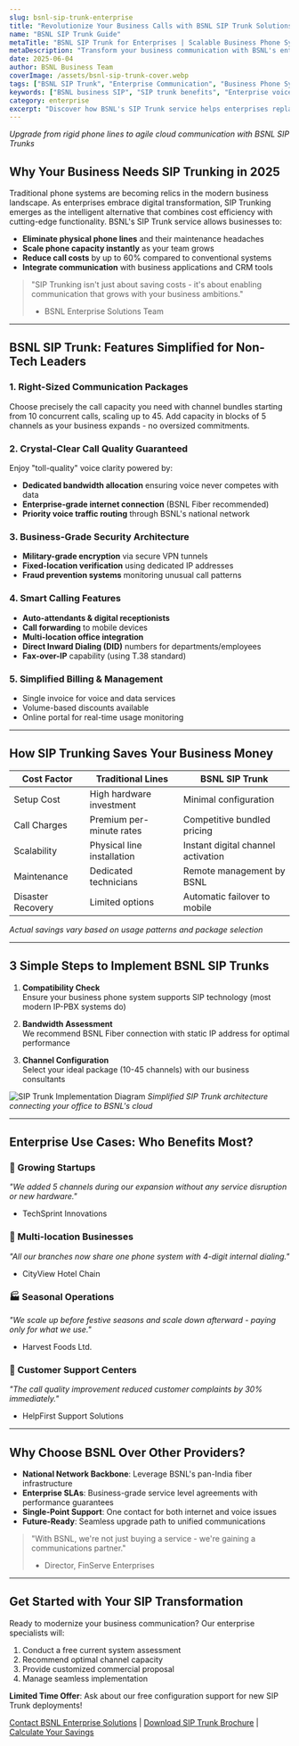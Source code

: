 ```yaml
---
slug: bsnl-sip-trunk-enterprise
title: "Revolutionize Your Business Calls with BSNL SIP Trunk Solutions"
name: "BSNL SIP Trunk Guide"
metaTitle: "BSNL SIP Trunk for Enterprises | Scalable Business Phone System | Cloud Telephony"
metaDescription: "Transform your business communication with BSNL's enterprise-grade SIP Trunk service. Enjoy scalable, cost-effective voice solutions with crystal-clear call quality."
date: 2025-06-04
author: BSNL Business Team
coverImage: /assets/bsnl-sip-trunk-cover.webp
tags: ["BSNL SIP Trunk", "Enterprise Communication", "Business Phone System", "Cloud Telephony", "SIP Solutions", "Scalable VoIP", "Business VoIP"]
keywords: ["BSNL business SIP", "SIP trunk benefits", "Enterprise voice solution", "Cloud-based telephony", "Business call scaling", "BSNL enterprise services"]
category: enterprise
excerpt: "Discover how BSNL's SIP Trunk service helps enterprises replace traditional phone lines with flexible, scalable cloud-based communication."
---
```


*Upgrade from rigid phone lines to agile cloud communication with BSNL SIP Trunks*

## Why Your Business Needs SIP Trunking in 2025

Traditional phone systems are becoming relics in the modern business landscape. As enterprises embrace digital transformation, SIP Trunking emerges as the intelligent alternative that combines cost efficiency with cutting-edge functionality. BSNL's SIP Trunk service allows businesses to:

- **Eliminate physical phone lines** and their maintenance headaches
- **Scale phone capacity instantly** as your team grows
- **Reduce call costs** by up to 60% compared to conventional systems
- **Integrate communication** with business applications and CRM tools

> "SIP Trunking isn't just about saving costs - it's about enabling communication that grows with your business ambitions."  
> - BSNL Enterprise Solutions Team

---

## BSNL SIP Trunk: Features Simplified for Non-Tech Leaders

### 1. Right-Sized Communication Packages
Choose precisely the call capacity you need with channel bundles starting from 10 concurrent calls, scaling up to 45. Add capacity in blocks of 5 channels as your business expands - no oversized commitments.

### 2. Crystal-Clear Call Quality Guaranteed
Enjoy "toll-quality" voice clarity powered by:
- **Dedicated bandwidth allocation** ensuring voice never competes with data
- **Enterprise-grade internet connection** (BSNL Fiber recommended)
- **Priority voice traffic routing** through BSNL's national network

### 3. Business-Grade Security Architecture
- **Military-grade encryption** via secure VPN tunnels
- **Fixed-location verification** using dedicated IP addresses
- **Fraud prevention systems** monitoring unusual call patterns

### 4. Smart Calling Features
- **Auto-attendants & digital receptionists**
- **Call forwarding** to mobile devices
- **Multi-location office integration**
- **Direct Inward Dialing (DID)** numbers for departments/employees
- **Fax-over-IP** capability (using T.38 standard)

### 5. Simplified Billing & Management
- Single invoice for voice and data services
- Volume-based discounts available
- Online portal for real-time usage monitoring

---

## How SIP Trunking Saves Your Business Money

| Cost Factor | Traditional Lines | BSNL SIP Trunk |
|-------------|-------------------|----------------|
| Setup Cost  | High hardware investment | Minimal configuration |
| Call Charges | Premium per-minute rates | Competitive bundled pricing |
| Scalability | Physical line installation | Instant digital channel activation |
| Maintenance | Dedicated technicians | Remote management by BSNL |
| Disaster Recovery | Limited options | Automatic failover to mobile |

*Actual savings vary based on usage patterns and package selection*

---

## 3 Simple Steps to Implement BSNL SIP Trunks

1. **Compatibility Check**  
   Ensure your business phone system supports SIP technology (most modern IP-PBX systems do)

2. **Bandwidth Assessment**  
   We recommend BSNL Fiber connection with static IP address for optimal performance

3. **Channel Configuration**  
   Select your ideal package (10-45 channels) with our business consultants

![SIP Trunk Implementation Diagram](/images/sip-trunk-architecture.png)
*Simplified SIP Trunk architecture connecting your office to BSNL's cloud*

---

## Enterprise Use Cases: Who Benefits Most?

### 🏢 Growing Startups
_"We added 5 channels during our expansion without any service disruption or new hardware."_  
- TechSprint Innovations

### 🏨 Multi-location Businesses
_"All our branches now share one phone system with 4-digit internal dialing."_  
- CityView Hotel Chain

### 🏭 Seasonal Operations
_"We scale up before festive seasons and scale down afterward - paying only for what we use."_  
- Harvest Foods Ltd.

### 🏥 Customer Support Centers
_"The call quality improvement reduced customer complaints by 30% immediately."_  
- HelpFirst Support Solutions

---

## Why Choose BSNL Over Other Providers?

- **National Network Backbone**: Leverage BSNL's pan-India fiber infrastructure
- **Enterprise SLAs**: Business-grade service level agreements with performance guarantees
- **Single-Point Support**: One contact for both internet and voice issues
- **Future-Ready**: Seamless upgrade path to unified communications

> "With BSNL, we're not just buying a service - we're gaining a communications partner."  
> - Director, FinServe Enterprises

---

## Get Started with Your SIP Transformation

Ready to modernize your business communication? Our enterprise specialists will:

1. Conduct a free current system assessment
2. Recommend optimal channel capacity
3. Provide customized commercial proposal
4. Manage seamless implementation

**Limited Time Offer**: Ask about our free configuration support for new SIP Trunk deployments!

[Contact BSNL Enterprise Solutions](#) | [Download SIP Trunk Brochure](#) | [Calculate Your Savings](#)
